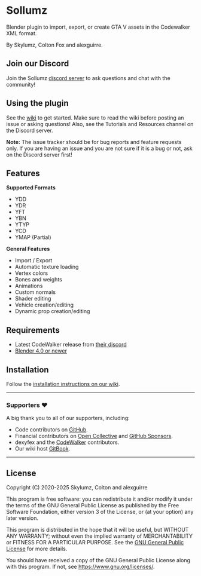 # Sollumz
Blender plugin to import, export, or create GTA V assets in the Codewalker XML format.

By Skylumz, Colton Fox and alexguirre.

## Join our Discord
Join the Sollumz [discord server](https://discord.sollumz.org/) to ask questions and chat with the community!
## Using the plugin
See the [wiki](https://docs.sollumz.org/) to get started. Make sure to read the wiki before posting an issue or asking questions! Also, see the Tutorials and Resources channel on the Discord server.

**Note:** The issue tracker should be for bug reports and feature requests only. If you are having an issue and you are not sure if it is a bug or not, ask on the Discord server first!

## Features ##

**Supported Formats**
  * YDD
  * YDR
  * YFT
  * YBN
  * YTYP
  * YCD
  * YMAP (Partial)

**General Features**
  * Import / Export
  * Automatic texture loading
  * Vertex colors
  * Bones and weights
  * Animations
  * Custom normals
  * Shader editing
  * Vehicle creation/editing
  * Dynamic prop creation/editing

## Requirements ##
  * Latest CodeWalker release from [their discord](https://discord.gg/codewalker)
  * [Blender 4.0 or newer](http://www.blender.org/download/)

## Installation ##

Follow the [installation instructions on our wiki](https://docs.sollumz.org/getting-started/installation).

---

### Supporters ❤️ ###

A big thank you to all of our supporters, including:

- Code contributors on [GitHub](https://github.com/Sollumz/Sollumz/graphs/contributors).
- Financial contributors on [Open Collective](https://opencollective.com/sollumz) and [GitHub Sponsors](https://github.com/sponsors/Sollumz).
- dexyfex and the [CodeWalker](https://github.com/dexyfex/CodeWalker) contributors.
- Our wiki host [GitBook](https://www.gitbook.com/).

---

## License

Copyright (C) 2020-2025 Skylumz, Colton and alexguirre

This program is free software: you can redistribute it and/or modify it under the terms of the GNU General Public License as published by the Free Software Foundation, either version 3 of the License, or (at your option) any later version.

This program is distributed in the hope that it will be useful, but WITHOUT ANY WARRANTY; without even the implied warranty of MERCHANTABILITY or FITNESS FOR A PARTICULAR PURPOSE. See the [GNU General Public License](./LICENSE) for more details.

You should have received a copy of the GNU General Public License along with this program. If not, see <https://www.gnu.org/licenses/>.
